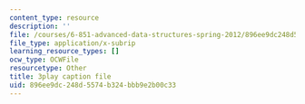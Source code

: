 ```yaml
---
content_type: resource
description: ''
file: /courses/6-851-advanced-data-structures-spring-2012/896ee9dc248d5574b324bbb9e2b00c33_xSGorVW8j6Q.vtt
file_type: application/x-subrip
learning_resource_types: []
ocw_type: OCWFile
resourcetype: Other
title: 3play caption file
uid: 896ee9dc-248d-5574-b324-bbb9e2b00c33
---
```

